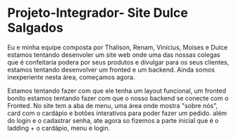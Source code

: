 # Projeto-Integrador- Site Dulce Salgados 
Eu e minha equipe composta por Thalison, Renam, Vinícius, Moises e Dulce estamos tentando desenvoler um site web onde uma das nossas colegas que é confeitaria podera por seus produtos e divulgar para os seus clientes, estamos tentando desenvolver um fronted e um backend. 
Ainda somos inexperiente nesta área, começamos agora. 

Estamos tentando fazer com que ele tenha um layout funcional, um fronted bonito estamos tentando fazer com que o nosso backend se conecte com o Fronted.
No site tem a aba de menu, uma área onde mostra "sobre nós", card com o cardápio e botões interativos para poder fazer um pedido. além do login e o cadastrar senha, ate agora so fizemos a parte inicial que é o ladding + o cardápio, menu e login.


